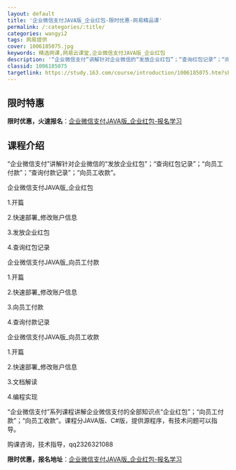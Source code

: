 ```yaml
---
layout: default
title: '企业微信支付JAVA版_企业红包-限时优惠-网易精品课'
permalink: /:categories/:title/
categories: wangyi2
tags: 网易提供
cover: 1006185075.jpg
keywords: 精选网课,网易云课堂,企业微信支付JAVA版_企业红包
description: '“企业微信支付”讲解针对企业微信的“发放企业红包”；“查询红包记录”；“向员工付款”；“查询付款记录”；“向员工收款”。'
classid: 1006185075
targetlink: https://study.163.com/course/introduction/1006185075.htm?share=1&shareId=1025206652&utm_campaign=share&utm_medium=iphoneShare&utm_source=&utm_u=1025206652
---
```


## 限时特惠

**限时优惠，火速报名**：[企业微信支付JAVA版_企业红包-报名学习](https://study.163.com/course/introduction/1006185075.htm?share=1&shareId=1025206652&utm_campaign=share&utm_medium=iphoneShare&utm_source=&utm_u=1025206652)

## 课程介绍

“企业微信支付”讲解针对企业微信的“发放企业红包”；“查询红包记录”；“向员工付款”；“查询付款记录”；“向员工收款”。



企业微信支付JAVA版_企业红包

1.开篇

2.快速部署_修改账户信息

3.发放企业红包

4.查询红包记录



企业微信支付JAVA版_向员工付款

1.开篇

2.快速部署_修改账户信息

3.向员工付款

4.查询付款记录



企业微信支付JAVA版_向员工收款

1.开篇

2.快速部署_修改账户信息

3.文档解读

4.编程实现



“企业微信支付”系列课程讲解企业微信支付的全部知识点“企业红包”；“向员工付款”；“向员工收款”。课程分JAVA版、C#版，提供源程序，有技术问题可以指导。

购课咨询，技术指导，qq2326321088

**限时优惠，报名地址**：[企业微信支付JAVA版_企业红包-报名学习](https://study.163.com/course/introduction/1006185075.htm?share=1&shareId=1025206652&utm_campaign=share&utm_medium=iphoneShare&utm_source=&utm_u=1025206652)

